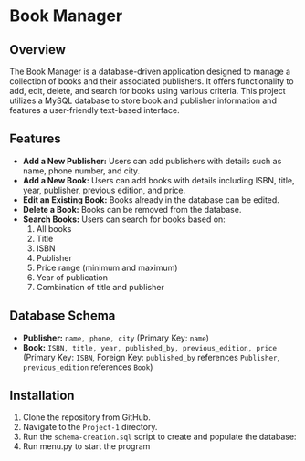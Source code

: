 # Book Manager

## Overview
The Book Manager is a database-driven application designed to manage a collection of books and their associated publishers. It offers functionality to add, edit, delete, and search for books using various criteria. This project utilizes a MySQL database to store book and publisher information and features a user-friendly text-based interface.

## Features
- **Add a New Publisher:** Users can add publishers with details such as name, phone number, and city.
- **Add a New Book:** Users can add books with details including ISBN, title, year, publisher, previous edition, and price.
- **Edit an Existing Book:** Books already in the database can be edited.
- **Delete a Book:** Books can be removed from the database.
- **Search Books:** Users can search for books based on:
  1. All books
  2. Title
  3. ISBN
  4. Publisher
  5. Price range (minimum and maximum)
  6. Year of publication
  7. Combination of title and publisher

## Database Schema
- **Publisher:** `name, phone, city` (Primary Key: `name`)
- **Book:** `ISBN, title, year, published_by, previous_edition, price` (Primary Key: `ISBN`, Foreign Key: `published_by` references `Publisher`, `previous_edition` references `Book`)

## Installation
1. Clone the repository from GitHub.
2. Navigate to the `Project-1` directory.
3. Run the `schema-creation.sql` script to create and populate the database:
4. Run menu.py to start the program
